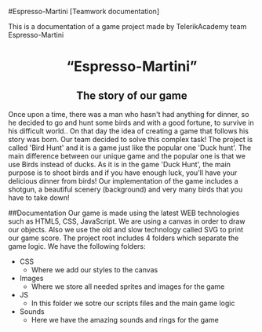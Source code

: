 #Espresso-Martini [Teamwork documentation]

This is a documentation of a game project made by TelerikAcademy team Espresso-Martini

<h1 align="center">“Espresso-Martini”</h1>

<h2 align="center">The story of our game</h2>
Once upon a time, there was a man who hasn't had anything for dinner, so he decided to go and hunt some birds and with a good fortune, to survive in his difficult world.. On that day the idea of creating a game that follows his story was born. Our team decided to solve this complex task! 
The project is called 'Bird Hunt' and it is a game just like the popular one 'Duck hunt'.
The main difference between our unique game and the popular one is that we use Birds instead of ducks.
As it is in the game 'Duck Hunt', the main purpose is to shoot birds and if you have enough luck, you'll have your delicious dinner from birds!
Our implementation of the game includes a shotgun, a beautiful scenery (background) and very many birds that you have to take down!


##Documentation
Our game is made using the latest WEB technologies such as HTML5, CSS, JavaScript.
We are using a canvas in order to draw our objects. Also we use the old and slow technology called SVG to print our game score.
The project root includes 4 folders which separate the game logic.
We have the following folders:
* CSS
  *   Where we add our styles to the canvas
* Images
  *   Where we store all needed sprites and images for the game
* JS
  *   In this folder we sotre our scripts files and the main game logic
* Sounds
  *   Here we have the amazing sounds and rings for the game


